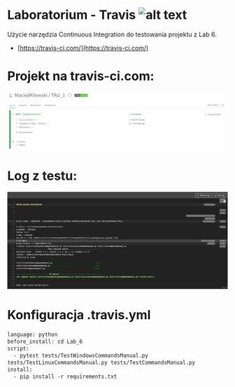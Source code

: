 # Laboratorium - Travis ![alt text](https://travis-ci.com/MaciejMilewski/TAU_1.svg?branch=main)
Użycie narzędzia Continuous Integration do testowania projektu z Lab 6.
  - [https://travis-ci.com/](https://travis-ci.com/)

# Projekt na travis-ci.com: 
![alt text](img/travis_project_page.png?raw=true "Project panel on travis-ci.com")

# Log z testu:
![alt text](img/result.png?raw=true "Output logs from travis website")

# Konfiguracja .travis.yml
```
language: python
before_install: cd Lab_6
script:
  - pytest tests/TestWindowsCommandsManual.py tests/TestLinuxCommandsManual.py tests/TestCommandsManual.py
install:
  - pip install -r requirements.txt
```